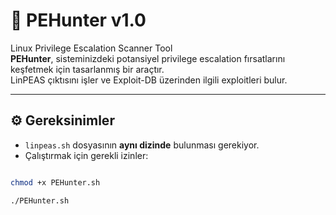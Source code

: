 

# 🔎 PEHunter v1.0

Linux Privilege Escalation Scanner Tool  
**PEHunter**, sisteminizdeki potansiyel privilege escalation fırsatlarını keşfetmek için tasarlanmış bir araçtır.  
LinPEAS çıktısını işler ve Exploit-DB üzerinden ilgili exploitleri bulur.

---

## ⚙️ Gereksinimler
- `linpeas.sh` dosyasının **aynı dizinde** bulunması gerekiyor.
- Çalıştırmak için gerekli izinler:  
```bash

chmod +x PEHunter.sh

./PEHunter.sh
